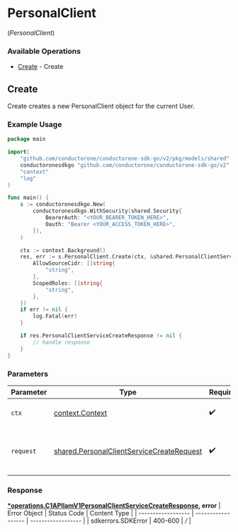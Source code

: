 # PersonalClient
(*PersonalClient*)

### Available Operations

* [Create](#create) - Create

## Create

Create creates a new PersonalClient object for the current User.

### Example Usage

```go
package main

import(
	"github.com/conductorone/conductorone-sdk-go/v2/pkg/models/shared"
	conductoronesdkgo "github.com/conductorone/conductorone-sdk-go/v2"
	"context"
	"log"
)

func main() {
    s := conductoronesdkgo.New(
        conductoronesdkgo.WithSecurity(shared.Security{
            BearerAuth: "<YOUR_BEARER_TOKEN_HERE>",
            Oauth: "Bearer <YOUR_ACCESS_TOKEN_HERE>",
        }),
    )

    ctx := context.Background()
    res, err := s.PersonalClient.Create(ctx, &shared.PersonalClientServiceCreateRequest{
        AllowSourceCidr: []string{
            "string",
        },
        ScopedRoles: []string{
            "string",
        },
    })
    if err != nil {
        log.Fatal(err)
    }

    if res.PersonalClientServiceCreateResponse != nil {
        // handle response
    }
}
```

### Parameters

| Parameter                                                                                                  | Type                                                                                                       | Required                                                                                                   | Description                                                                                                |
| ---------------------------------------------------------------------------------------------------------- | ---------------------------------------------------------------------------------------------------------- | ---------------------------------------------------------------------------------------------------------- | ---------------------------------------------------------------------------------------------------------- |
| `ctx`                                                                                                      | [context.Context](https://pkg.go.dev/context#Context)                                                      | :heavy_check_mark:                                                                                         | The context to use for the request.                                                                        |
| `request`                                                                                                  | [shared.PersonalClientServiceCreateRequest](../../pkg/models/shared/personalclientservicecreaterequest.md) | :heavy_check_mark:                                                                                         | The request object to use for the request.                                                                 |


### Response

**[*operations.C1APIIamV1PersonalClientServiceCreateResponse](../../pkg/models/operations/c1apiiamv1personalclientservicecreateresponse.md), error**
| Error Object       | Status Code        | Content Type       |
| ------------------ | ------------------ | ------------------ |
| sdkerrors.SDKError | 400-600            | */*                |
